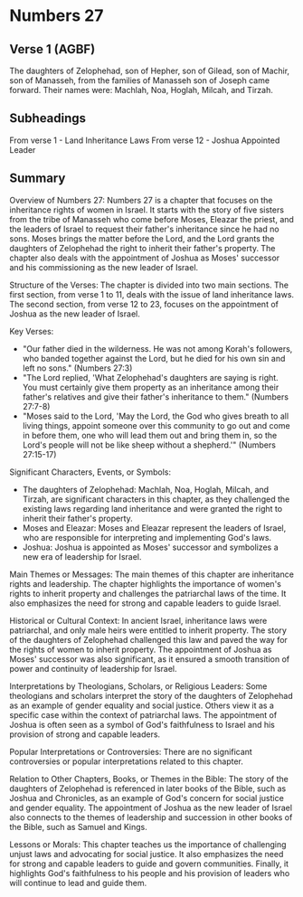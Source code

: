 # Numbers 27

## Verse 1 (AGBF)

The daughters of Zelophehad, son of Hepher, son of Gilead, son of Machir, son of Manasseh, from the families of Manasseh son of Joseph came forward. Their names were: Machlah, Noa, Hoglah, Milcah, and Tirzah.

## Subheadings

From verse 1 - Land Inheritance Laws
From verse 12 - Joshua Appointed Leader

## Summary

Overview of Numbers 27:
Numbers 27 is a chapter that focuses on the inheritance rights of women in Israel. It starts with the story of five sisters from the tribe of Manasseh who come before Moses, Eleazar the priest, and the leaders of Israel to request their father's inheritance since he had no sons. Moses brings the matter before the Lord, and the Lord grants the daughters of Zelophehad the right to inherit their father's property. The chapter also deals with the appointment of Joshua as Moses' successor and his commissioning as the new leader of Israel.

Structure of the Verses:
The chapter is divided into two main sections. The first section, from verse 1 to 11, deals with the issue of land inheritance laws. The second section, from verse 12 to 23, focuses on the appointment of Joshua as the new leader of Israel.

Key Verses:
- "Our father died in the wilderness. He was not among Korah's followers, who banded together against the Lord, but he died for his own sin and left no sons." (Numbers 27:3)
- "The Lord replied, 'What Zelophehad's daughters are saying is right. You must certainly give them property as an inheritance among their father's relatives and give their father's inheritance to them." (Numbers 27:7-8)
- "Moses said to the Lord, 'May the Lord, the God who gives breath to all living things, appoint someone over this community to go out and come in before them, one who will lead them out and bring them in, so the Lord's people will not be like sheep without a shepherd.'" (Numbers 27:15-17)

Significant Characters, Events, or Symbols:
- The daughters of Zelophehad: Machlah, Noa, Hoglah, Milcah, and Tirzah, are significant characters in this chapter, as they challenged the existing laws regarding land inheritance and were granted the right to inherit their father's property.
- Moses and Eleazar: Moses and Eleazar represent the leaders of Israel, who are responsible for interpreting and implementing God's laws.
- Joshua: Joshua is appointed as Moses' successor and symbolizes a new era of leadership for Israel.

Main Themes or Messages:
The main themes of this chapter are inheritance rights and leadership. The chapter highlights the importance of women's rights to inherit property and challenges the patriarchal laws of the time. It also emphasizes the need for strong and capable leaders to guide Israel.

Historical or Cultural Context:
In ancient Israel, inheritance laws were patriarchal, and only male heirs were entitled to inherit property. The story of the daughters of Zelophehad challenged this law and paved the way for the rights of women to inherit property. The appointment of Joshua as Moses' successor was also significant, as it ensured a smooth transition of power and continuity of leadership for Israel.

Interpretations by Theologians, Scholars, or Religious Leaders:
Some theologians and scholars interpret the story of the daughters of Zelophehad as an example of gender equality and social justice. Others view it as a specific case within the context of patriarchal laws. The appointment of Joshua is often seen as a symbol of God's faithfulness to Israel and his provision of strong and capable leaders.

Popular Interpretations or Controversies:
There are no significant controversies or popular interpretations related to this chapter.

Relation to Other Chapters, Books, or Themes in the Bible:
The story of the daughters of Zelophehad is referenced in later books of the Bible, such as Joshua and Chronicles, as an example of God's concern for social justice and gender equality. The appointment of Joshua as the new leader of Israel also connects to the themes of leadership and succession in other books of the Bible, such as Samuel and Kings.

Lessons or Morals:
This chapter teaches us the importance of challenging unjust laws and advocating for social justice. It also emphasizes the need for strong and capable leaders to guide and govern communities. Finally, it highlights God's faithfulness to his people and his provision of leaders who will continue to lead and guide them.
